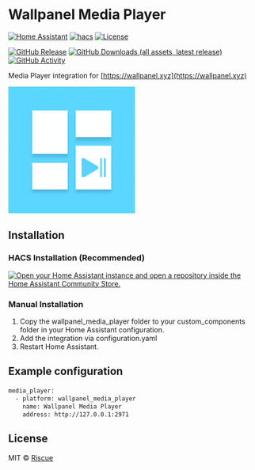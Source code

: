 # Wallpanel Media Player

[![Home Assistant](https://img.shields.io/badge/home%20assistant-%2341BDF5.svg?style=for-the-badge&logo=home-assistant&logoColor=white)](https://home-assistant.io)
[![hacs](https://img.shields.io/badge/HACS-Default-orange.svg?style=for-the-badge)](https://github.com/hacs/default)
[![License][license-shield]](LICENSE.md)

[license-shield]: https://img.shields.io/github/license/Riscue/ha-wallpanel-media-player.svg?style=for-the-badge

[![GitHub Release](https://img.shields.io/github/release/Riscue/ha-wallpanel-media-player.svg?style=for-the-badge)](https://github.com/Riscue/ha-wallpanel-media-player/releases)
[![GitHub Downloads (all assets, latest release)](https://img.shields.io/github/downloads/Riscue/ha-wallpanel-media-player/latest/total?label=downloads&style=for-the-badge)](https://github.com/Riscue/ha-wallpanel-media-player/releases)
[![GitHub Activity](https://img.shields.io/github/commit-activity/y/Riscue/ha-wallpanel-media-player.svg?style=for-the-badge)](https://github.com/Riscue/ha-wallpanel-media-player/commits/master)

Media Player integration for [https://wallpanel.xyz](https://wallpanel.xyz)

![Icon](assets/logo.png)

## Installation

### HACS Installation (Recommended)

[![Open your Home Assistant instance and open a repository inside the Home Assistant Community Store.](https://my.home-assistant.io/badges/hacs_repository.svg)](https://my.home-assistant.io/redirect/hacs_repository/?owner=Riscue&repository=ha-wallpanel-media-player)

### Manual Installation

1. Copy the wallpanel_media_player folder to your custom_components folder in your Home Assistant configuration.
2. Add the integration via configuration.yaml
3. Restart Home Assistant.

## Example configuration

```
media_player:
  - platform: wallpanel_media_player
    name: Wallpanel Media Player
    address: http://127.0.0.1:2971
```

## License

MIT © [Riscue](https://github.com/riscue)
